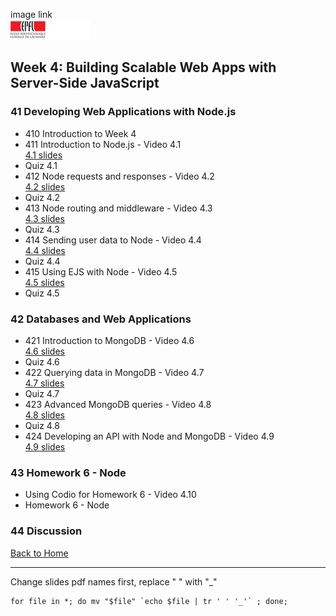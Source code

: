 image link<br>
![img](./img/EPFL200x50.jpeg)

## Week 4: Building Scalable Web Apps with Server-Side JavaScript
### 41 Developing Web Applications with Node.js
* 410 Introduction to Week 4
* 411 Introduction to Node.js - Video 4.1
<br>[4.1 slides](./4.1_Pages_from_SD4xweek4.pdf)
* Quiz 4.1
* 412 Node requests and responses - Video 4.2
<br>[4.2 slides](./4.2_Pages_from_SD4xweek4-2.pdf)
* Quiz 4.2
* 413 Node routing and middleware - Video 4.3
<br>[4.3 slides](./4.3_Pages_from_SD4xweek4-3.pdf)
* Quiz 4.3
* 414 Sending user data to Node - Video 4.4
<br>[4.4 slides](./4.4_Pages_from_SD4xweek4-4.pdf)
* Quiz 4.4
* 415 Using EJS with Node - Video 4.5
<br>[4.5 slides](./4.5_Pages_from_SD4xweek4-5.pdf)
* Quiz 4.5

### 42 Databases and Web Applications
* 421 Introduction to MongoDB - Video 4.6
<br>[4.6 slides](./4.6_Pages_from_SD4xweek4-6.pdf)
* Quiz 4.6
* 422 Querying data in MongoDB - Video 4.7
<br>[4.7 slides](./4.7_Pages_from_SD4xweek4-7.pdf)
* Quiz 4.7
* 423 Advanced MongoDB queries - Video 4.8
<br>[4.8 slides](./4.8_Pages_from_SD4xweek4-8.pdf)
* Quiz 4.8
* 424 Developing an API with Node and MongoDB - Video 4.9
<br>[4.9 slides](./4.9_SD4xweek4.pdf)

### 43 Homework 6 - Node
* Using Codio for Homework 6 - Video 4.10
* Homework 6 - Node

### 44 Discussion


[Back to Home](../index.md)<br>

---
Change slides pdf names first, replace " " with "_"
```
for file in *; do mv "$file" `echo $file | tr ' ' '_'` ; done;
```